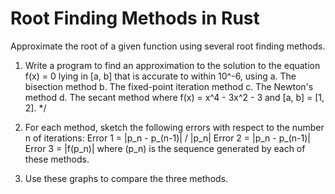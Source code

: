 # Root Finding Methods in Rust
Approximate the root of a given function using several root finding methods.

1) Write a program to find an approximation to the solution to the equation
f(x) = 0 lying in [a, b] that is accurate to within 10^-6, using
   a. The bisection method
   b. The fixed-point iteration method
   c. The Newton's method
   d. The secant method
where f(x) = x^4 - 3x^2 - 3 and [a, b] = [1, 2]. */

2) For each method, sketch the following errors with respect
to the number n of iterations:
   Error 1 = |p_n - p_(n-1)| / |p_n|
   Error 2 = |p_n - p_(n-1)|
   Error 3 = |f(p_n)|
where (p_n) is the sequence generated by each of these methods.

3) Use these graphs to compare the three methods.
